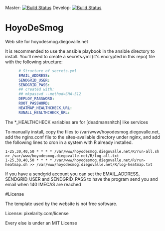 Master: [![Build Status](https://travis-ci.org/diegovalle/hoyodesmog.svg?branch=master)](https://travis-ci.org/diegovalle/hoyodesmog)
Develop: [![Build Status](https://travis-ci.org/diegovalle/hoyodesmog.svg?branch=develop)](https://travis-ci.org/diegovalle/hoyodesmog)
# HoyoDeSmog

Web site for hoyodesmog.diegovalle.net

It is recommended to use the ansible playbook in the ansible directory
to install. You'll need to create a secrets.yml (it's encrypted in
this repo) file with the following structure:

```yml
      # Structure of secrets.yml
      EMAIL_ADDRESS:
      SENDGRID_USER:
      SENDGRID_PASS:
      ## created with:
      ## mkpasswd --method=SHA-512
      DEPLOY_PASSWORD:
      ROOT_PASSWORD:
      HEATMAP_HEALTHCHECK_URL:
      RUNALL_HEALTHCHECK_URL:
```

The *_HEALTHCHECK variables are for [deadmansnitch] like services

To manually install, copy the files to /var/www/hoyodesmog.diegovalle.net, add
the nginx.conf file to the sites-available directory under nginx, and add the following lines to cron in a
system with R already installed.

```{sh}
1-25,30,40,50 * * * * /var/www/hoyodesmog.diegovalle.net/R/run-all.sh >> /var/www/hoyodesmog.diegovalle.net/R/log-all.txt
1-25,30,40,50 * * * * /var/www/hoyodesmog.diegovalle.net/R/run-heatmap.sh >> /var/www/hoyodesmog.diegovalle.net/R/log-heatmap.txt
```

If you have a sendgrid account you can set the EMAIL_ADDRESS,
SENDGRID_USER and SENDGRID_PASS to have the program send you and email
when 140 IMECAS are reached

#License

The template used by the website is not free software.

License: pixelarity.com/license

Every else is under an MIT License
